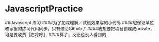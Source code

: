# JavascriptPractice
##Javascript 练习
####为了加深理解／试验效果写的小代码
####想保证单位和家里的练习代码同步，只有借助Github了
####我想要把项目创建成private，可是要收费［右哼哼］
####算了，反正也没人看到的

